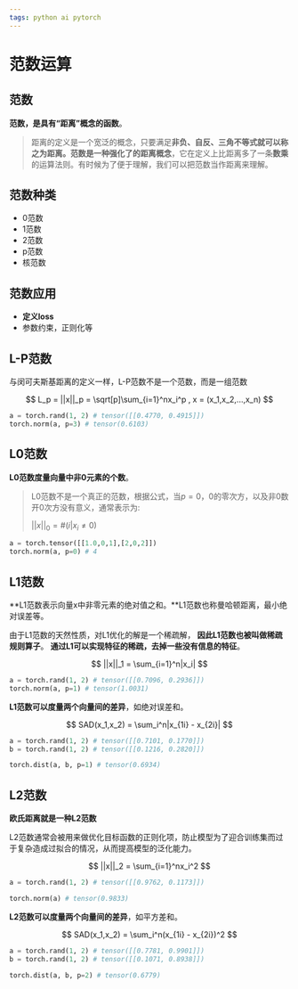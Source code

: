 ```yaml
---
tags: python ai pytorch 
---
```


# 范数运算

## 范数

**范数，是具有“距离”概念的函数**。

> 距离的定义是一个宽泛的概念，只要满足**非负、自反、三角不等式就可以称之为距离。范数是一种强化了的距离概念**，它在定义上比距离多了一条**数乘**的运算法则。有时候为了便于理解，我们可以把范数当作距离来理解。


## 范数种类

- 0范数
- 1范数
- 2范数
- p范数
- 核范数

## 范数应用

- **定义loss**
- 参数约束，正则化等

## L-P范数

与闵可夫斯基距离的定义一样，L-P范数不是一个范数，而是一组范数

$$
L_p = ||x||_p = \sqrt[p]\sum_{i=1}^nx_i^p , x = (x_1,x_2,...,x_n)
$$

```python
a = torch.rand(1, 2) # tensor([[0.4770, 0.4915]])
torch.norm(a, p=3) # tensor(0.6103)
```

## L0范数

**L0范数度量向量中非0元素的个数**。

> L0范数不是一个真正的范数，根据公式，当$p = 0$，0的零次方，以及非0数开0次方没有意义，通常表示为:
> 
> $||x||_0 = \#(i|x_i \ne 0)$

```python
a = torch.tensor([[1.0,0,1],[2,0,2]])
torch.norm(a, p=0) # 4
```

## L1范数

**L1范数表示向量x中非零元素的绝对值之和。**L1范数也称曼哈顿距离，最小绝对误差等。

由于L1范数的天然性质，对L1优化的解是一个稀疏解， **因此L1范数也被叫做稀疏规则算子**。 **通过L1可以实现特征的稀疏，去掉一些没有信息的特征**。

$$
||x||_1 = \sum_{i=1}^n|x_i|
$$

```python
a = torch.rand(1, 2) # tensor([[0.7096, 0.2936]])
torch.norm(a, p=1) # tensor(1.0031)
```

**L1范数可以度量两个向量间的差异**，如绝对误差和。

$$
SAD(x_1,x_2) = \sum_i^n|x_{1i} - x_{2i}|
$$

```python
a = torch.rand(1, 2) # tensor([[0.7101, 0.1770]])
b = torch.rand(1, 2) # tensor([[0.1216, 0.2820]])

torch.dist(a, b, p=1) # tensor(0.6934)
```

## L2范数

**欧氏距离就是一种L2范数**

L2范数通常会被用来做优化目标函数的正则化项，防止模型为了迎合训练集而过于复杂造成过拟合的情况，从而提高模型的泛化能力。

$$
||x||_2 = \sum_{i=1}^nx_i^2
$$

```python
a = torch.rand(1, 2) # tensor([[0.9762, 0.1173]])

torch.norm(a) # tensor(0.9833)
```

**L2范数可以度量两个向量间的差异**，如平方差和。

$$
SAD(x_1,x_2) = \sum_i^n(x_{1i} - x_{2i})^2
$$

```python
a = torch.rand(1, 2) # tensor([[0.7781, 0.9901]])
b = torch.rand(1, 2) # tensor([[0.1071, 0.8938]])

torch.dist(a, b, p=2) # tensor(0.6779)
```


